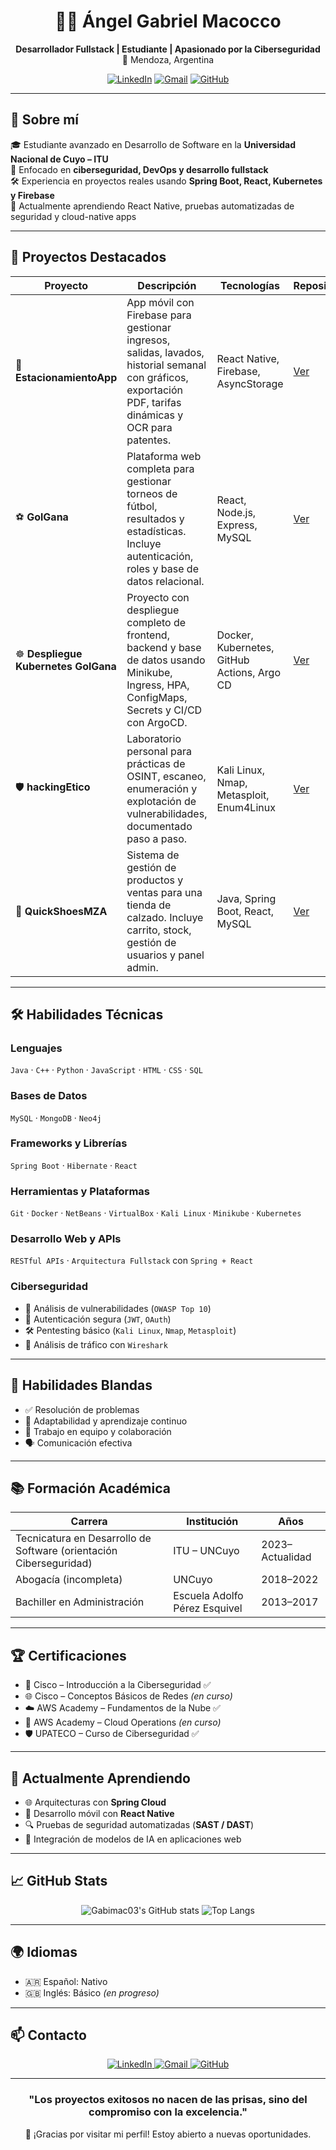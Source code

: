 <!-- ENCABEZADO CON BANNER -->
<div align="center">

# 👨‍💻 Ángel Gabriel Macocco  
**Desarrollador Fullstack | Estudiante | Apasionado por la Ciberseguridad**  
📍 Mendoza, Argentina

[![LinkedIn](https://img.shields.io/badge/-LinkedIn-0077B5?style=flat-square&logo=linkedin&logoColor=white)](https://www.linkedin.com/in/angel-gabriel-macocco-a5488816b/)
[![Gmail](https://img.shields.io/badge/-Email-EA4335?style=flat-square&logo=gmail&logoColor=white)](mailto:gabrielmacocco99@gmail.com)
[![GitHub](https://img.shields.io/badge/-GitHub-000000?style=flat-square&logo=github&logoColor=white)](https://github.com/gabimac03)

</div>

---

## 🚀 Sobre mí

🎓 Estudiante avanzado en Desarrollo de Software en la **Universidad Nacional de Cuyo – ITU**  
🔐 Enfocado en **ciberseguridad, DevOps y desarrollo fullstack**  
🛠 Experiencia en proyectos reales usando **Spring Boot, React, Kubernetes y Firebase**  
🌱 Actualmente aprendiendo React Native, pruebas automatizadas de seguridad y cloud-native apps

---

## 📌 Proyectos Destacados

| Proyecto | Descripción | Tecnologías | Repositorio |
|---------|-------------|-------------|-------------|
| 🚗 **EstacionamientoApp** | App móvil con Firebase para gestionar ingresos, salidas, lavados, historial semanal con gráficos, exportación PDF, tarifas dinámicas y OCR para patentes. | React Native, Firebase, AsyncStorage | [Ver](https://github.com/gabimac03/estacionamientoApp-public) |
| ⚽ **GolGana** | Plataforma web completa para gestionar torneos de fútbol, resultados y estadísticas. Incluye autenticación, roles y base de datos relacional. | React, Node.js, Express, MySQL | [Ver](https://github.com/gabimac03/GolGana) |
| ☸️ **Despliegue Kubernetes GolGana** | Proyecto con despliegue completo de frontend, backend y base de datos usando Minikube, Ingress, HPA, ConfigMaps, Secrets y CI/CD con ArgoCD. | Docker, Kubernetes, GitHub Actions, Argo CD | [Ver](https://github.com/gabimac03/DespliegueGolGana2) |
| 🛡️ **hackingEtico** | Laboratorio personal para prácticas de OSINT, escaneo, enumeración y explotación de vulnerabilidades, documentado paso a paso. | Kali Linux, Nmap, Metasploit, Enum4Linux | [Ver](https://github.com/gabimac03/hackingEtico) |
| 🥾 **QuickShoesMZA** | Sistema de gestión de productos y ventas para una tienda de calzado. Incluye carrito, stock, gestión de usuarios y panel admin. | Java, Spring Boot, React, MySQL | [Ver](https://github.com/gabimac03/QUICKSHOESMZA) |

---

## 🛠️ Habilidades Técnicas

### Lenguajes
`Java` · `C++` · `Python` · `JavaScript` · `HTML` · `CSS` · `SQL`

### Bases de Datos
`MySQL` · `MongoDB` · `Neo4j`

### Frameworks y Librerías
`Spring Boot` · `Hibernate` · `React`

### Herramientas y Plataformas
`Git` · `Docker` · `NetBeans` · `VirtualBox` · `Kali Linux` · `Minikube` · `Kubernetes`

### Desarrollo Web y APIs
`RESTful APIs` · `Arquitectura Fullstack` con `Spring + React`

### Ciberseguridad
- 🔐 Análisis de vulnerabilidades (`OWASP Top 10`)
- 🔐 Autenticación segura (`JWT`, `OAuth`)
- 🛠 Pentesting básico (`Kali Linux`, `Nmap`, `Metasploit`)
- 📡 Análisis de tráfico con `Wireshark`

---

## 🧠 Habilidades Blandas

- ✅ Resolución de problemas  
- 🔄 Adaptabilidad y aprendizaje continuo  
- 🤝 Trabajo en equipo y colaboración  
- 🗣 Comunicación efectiva  

---

## 📚 Formación Académica

| Carrera | Institución | Años |
|--------|-------------|------|
| Tecnicatura en Desarrollo de Software (orientación Ciberseguridad) | ITU – UNCuyo | 2023–Actualidad |
| Abogacía (incompleta) | UNCuyo | 2018–2022 |
| Bachiller en Administración | Escuela Adolfo Pérez Esquivel | 2013–2017 |

---

## 🏆 Certificaciones

- 🔐 Cisco – Introducción a la Ciberseguridad ✅  
- 🌐 Cisco – Conceptos Básicos de Redes *(en curso)*  
- ☁️ AWS Academy – Fundamentos de la Nube ✅  
- 🔧 AWS Academy – Cloud Operations *(en curso)*  
- 🛡️ UPATECO – Curso de Ciberseguridad ✅

---

## 🌱 Actualmente Aprendiendo

- 🌐 Arquitecturas con **Spring Cloud**  
- 📱 Desarrollo móvil con **React Native**  
- 🔍 Pruebas de seguridad automatizadas (**SAST / DAST**)  
- 🤖 Integración de modelos de IA en aplicaciones web  

---

## 📈 GitHub Stats

<div align="center">

![Gabimac03's GitHub stats](https://github-readme-stats.vercel.app/api?username=gabimac03&show_icons=true&theme=radical&hide_title=true)
![Top Langs](https://github-readme-stats.vercel.app/api/top-langs/?username=gabimac03&layout=compact&theme=radical)

</div>

---

## 🌍 Idiomas

- 🇦🇷 Español: Nativo  
- 🇬🇧 Inglés: Básico *(en progreso)*

---

## 📫 Contacto

<p align="center">
  <a href="https://www.linkedin.com/in/angel-gabriel-macocco-a5488816b/" target="_blank">
    <img src="https://img.shields.io/badge/LinkedIn-%230077B5.svg?style=for-the-badge&logo=linkedin&logoColor=white" alt="LinkedIn">
  </a>
  <a href="mailto:gabrielmacocco99@gmail.com">
    <img src="https://img.shields.io/badge/Gmail-D14836?style=for-the-badge&logo=gmail&logoColor=white" alt="Gmail">
  </a>
  <a href="https://github.com/gabimac03" target="_blank">
    <img src="https://img.shields.io/badge/GitHub-100000?style=for-the-badge&logo=github&logoColor=white" alt="GitHub">
  </a>
</p>

---

<div align="center">

### "Los proyectos exitosos no nacen de las prisas, sino del compromiso con la excelencia."  
💙 ¡Gracias por visitar mi perfil! Estoy abierto a nuevas oportunidades.

</div>
